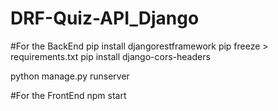 # DRF-Quiz-API_Django

#For the BackEnd
pip install djangorestframework
pip freeze > requirements.txt
pip install django-cors-headers

python manage.py runserver

#For the FrontEnd
npm start